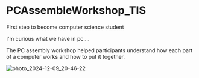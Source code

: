 # PCAssembleWorkshop_TIS
First step to become computer science student  

I'm curious what we have in pc....  

The PC assembly workshop helped participants understand how each part of a computer works and how to put it together.  

![photo_2024-12-09_20-46-22](https://github.com/user-attachments/assets/99460310-3118-4c28-ad3c-6ff308f4a63b)
